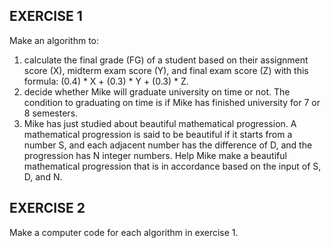 ## EXERCISE 1

Make an algorithm to:
1. calculate the final grade (FG) of a student based on their assignment score (X), midterm exam score (Y), and final exam score (Z) with this formula: (0.4) * X + (0.3) * Y + (0.3) * Z.
2. decide whether Mike will graduate university on time or not. The condition to graduating on time is if Mike has finished university for 7 or 8 semesters.
3. Mike has just studied about beautiful mathematical progression. A mathematical progression is said to be beautiful if it starts from a number S, and each adjacent number has the difference of D, and the progression has N integer numbers. Help Mike make a beautiful mathematical progression that is in accordance based on the input of S, D, and N.

## EXERCISE 2

Make a computer code for each algorithm in exercise 1.
